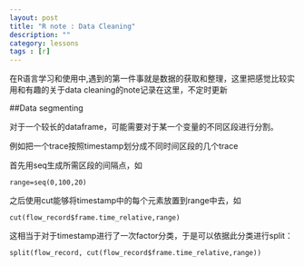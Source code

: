 ```yaml
---
layout: post
title: "R note : Data Cleaning"
description: ""
category: lessons
tags : [r]
---
```



在R语言学习和使用中,遇到的第一件事就是数据的获取和整理，这里把感觉比较实用和有趣的关于data cleaning的note记录在这里，不定时更新

##Data segmenting

对于一个较长的dataframe，可能需要对于某一个变量的不同区段进行分割。

例如把一个trace按照timestamp划分成不同时间区段的几个trace

首先用seq生成所需区段的间隔点，如

    range=seq(0,100,20)

之后使用cut能够将timestamp中的每个元素放置到range中去，如

    cut(flow_record$frame.time_relative,range)

这相当于对于timestamp进行了一次factor分类，于是可以依据此分类进行split：

    split(flow_record, cut(flow_record$frame.time_relative,range))
